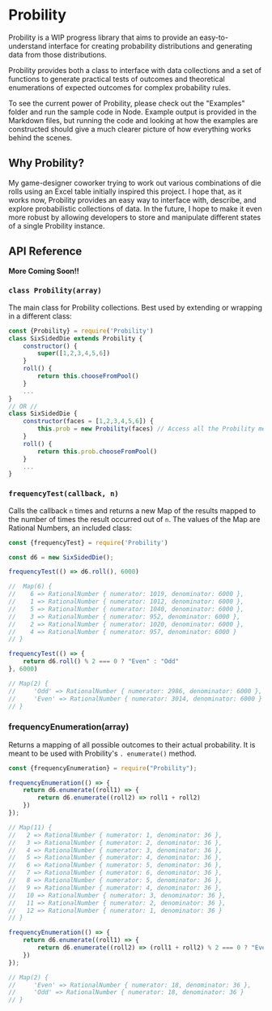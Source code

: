 # Probility

Probility is a WIP progress library that aims to provide an easy-to-understand interface for creating probability distributions and generating data from those distributions.

Probility provides both a class to interface with data collections and a set of functions to generate practical 
tests of outcomes and theoretical enumerations of expected outcomes for complex probability rules. 

To see the current power of Probility, please check out the "Examples" folder and run the sample code in Node. 
Example output is provided in the Markdown files, but running the code and looking at how the examples are 
constructed should give a much clearer picture of how everything works behind the scenes.

## Why Probility?

My game-designer coworker trying to work out various combinations of die rolls using an Excel table initially 
inspired this project. I hope that, as it works now, Probility provides an easy way to interface with, describe, and 
explore probabilistic collections of data. In the future, I hope to make it even more robust by allowing developers 
to store and manipulate different states of a single Probility instance.

## API Reference

**More Coming Soon!!**

### `class Probility(array)`
The main class for Probility collections. Best used by extending or wrapping in a different class:
```Javascript
const {Probility} = require('Probility')
class SixSidedDie extends Probility {
    constructor() {
        super([1,2,3,4,5,6])
    }
    roll() {
        return this.chooseFromPool()
    }
    ...
}
// OR //
class SixSidedDie {
    constructor(faces = [1,2,3,4,5,6]) {
        this.prob = new Probility(faces) // Access all the Probility methods in the prob property
    }
    roll() {
        return this.prob.chooseFromPool()
    }
    ...
}
```

### `frequencyTest(callback, n)`

Calls the callback `n`  times and returns a new Map of the results mapped to the number of times the result occurred 
out of `n`. The values of the Map are Rational Numbers, an included class:

```javascript
const {frequencyTest} = require('Probility')

const d6 = new SixSidedDie();

frequencyTest(() => d6.roll(), 6000)

//  Map(6) {
//    6 => RationalNumber { numerator: 1019, denominator: 6000 },
//    1 => RationalNumber { numerator: 1012, denominator: 6000 },
//    5 => RationalNumber { numerator: 1040, denominator: 6000 },
//    3 => RationalNumber { numerator: 952, denominator: 6000 },
//    2 => RationalNumber { numerator: 1020, denominator: 6000 },
//    4 => RationalNumber { numerator: 957, denominator: 6000 }
// }

frequencyTest(() => {
    return d6.roll() % 2 === 0 ? "Even" : "Odd"
}, 6000)

// Map(2) {
//     'Odd' => RationalNumber { numerator: 2986, denominator: 6000 },
//     'Even' => RationalNumber { numerator: 3014, denominator: 6000 }
// }
```

### frequencyEnumeration(array)

Returns a mapping of all possible outcomes to their actual probability. It is meant to be used with Probility's `.
enumerate()` method.

```javascript
const {frequencyEnumeration} = require("Probility");

frequencyEnumeration(() => {
    return d6.enumerate((roll1) => {
        return d6.enumerate((roll2) => roll1 + roll2)
    })
});

// Map(11) {
//   2 => RationalNumber { numerator: 1, denominator: 36 },
//   3 => RationalNumber { numerator: 2, denominator: 36 },
//   4 => RationalNumber { numerator: 3, denominator: 36 },
//   5 => RationalNumber { numerator: 4, denominator: 36 },
//   6 => RationalNumber { numerator: 5, denominator: 36 },
//   7 => RationalNumber { numerator: 6, denominator: 36 },
//   8 => RationalNumber { numerator: 5, denominator: 36 },
//   9 => RationalNumber { numerator: 4, denominator: 36 },
//   10 => RationalNumber { numerator: 3, denominator: 36 },
//   11 => RationalNumber { numerator: 2, denominator: 36 },
//   12 => RationalNumber { numerator: 1, denominator: 36 }
// }

frequencyEnumeration(() => {
    return d6.enumerate((roll1) => {
        return d6.enumerate((roll2) => (roll1 + roll2) % 2 === 0 ? "Even" : "Odd")
    })
});

// Map(2) {
//     'Even' => RationalNumber { numerator: 18, denominator: 36 },
//     'Odd' => RationalNumber { numerator: 18, denominator: 36 }
// }
```
